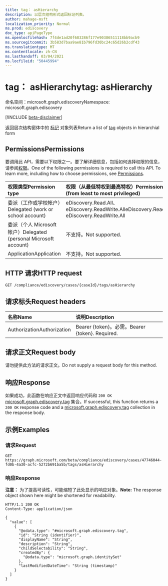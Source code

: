 ```yaml
---
title: tag： asHierarchy
description: 以层次结构形式返回标记列表。
author: mahage-msft
localization_priority: Normal
ms.prod: ediscovery
doc_type: apiPageType
ms.openlocfilehash: 7f4de1ad20f683286f177e90386511118bb9acb9
ms.sourcegitcommit: 3b583d7baa9ae81b796fd30bc24c65d26b2cdf43
ms.translationtype: MT
ms.contentlocale: zh-CN
ms.lasthandoff: 03/04/2021
ms.locfileid: "50445994"
---
```

# <a name="tag-ashierarchy"></a><span data-ttu-id="15d0f-103">tag： asHierarchy</span><span class="sxs-lookup"><span data-stu-id="15d0f-103">tag: asHierarchy</span></span>

<span data-ttu-id="15d0f-104">命名空间：microsoft.graph.ediscovery</span><span class="sxs-lookup"><span data-stu-id="15d0f-104">Namespace: microsoft.graph.ediscovery</span></span>

[!INCLUDE [beta-disclaimer](../../includes/beta-disclaimer.md)]

<span data-ttu-id="15d0f-105">返回层次结构窗体中的 [标记](../resources/ediscovery-tag.md) 对象列表</span><span class="sxs-lookup"><span data-stu-id="15d0f-105">Return a list of [tag](../resources/ediscovery-tag.md) objects in hierarchial form</span></span>

## <a name="permissions"></a><span data-ttu-id="15d0f-106">Permissions</span><span class="sxs-lookup"><span data-stu-id="15d0f-106">Permissions</span></span>

<span data-ttu-id="15d0f-p101">要调用此 API，需要以下权限之一。要了解详细信息，包括如何选择权限的信息，请参阅[权限](/graph/permissions-reference)。</span><span class="sxs-lookup"><span data-stu-id="15d0f-p101">One of the following permissions is required to call this API. To learn more, including how to choose permissions, see [Permissions](/graph/permissions-reference).</span></span>

|<span data-ttu-id="15d0f-109">权限类型</span><span class="sxs-lookup"><span data-stu-id="15d0f-109">Permission type</span></span>|<span data-ttu-id="15d0f-110">权限（从最低特权到最高特权）</span><span class="sxs-lookup"><span data-stu-id="15d0f-110">Permissions (from least to most privileged)</span></span>|
|:---|:---|
|<span data-ttu-id="15d0f-111">委派（工作或学校帐户）</span><span class="sxs-lookup"><span data-stu-id="15d0f-111">Delegated (work or school account)</span></span>|<span data-ttu-id="15d0f-112">eDiscovery.Read.All、eDiscovery.ReadWrite.All</span><span class="sxs-lookup"><span data-stu-id="15d0f-112">eDiscovery.Read.All, eDiscovery.ReadWrite.All</span></span>|
|<span data-ttu-id="15d0f-113">委派（个人 Microsoft 帐户）</span><span class="sxs-lookup"><span data-stu-id="15d0f-113">Delegated (personal Microsoft account)</span></span>|<span data-ttu-id="15d0f-114">不支持。</span><span class="sxs-lookup"><span data-stu-id="15d0f-114">Not supported.</span></span>|
|<span data-ttu-id="15d0f-115">Application</span><span class="sxs-lookup"><span data-stu-id="15d0f-115">Application</span></span>|<span data-ttu-id="15d0f-116">不支持。</span><span class="sxs-lookup"><span data-stu-id="15d0f-116">Not supported.</span></span>|

## <a name="http-request"></a><span data-ttu-id="15d0f-117">HTTP 请求</span><span class="sxs-lookup"><span data-stu-id="15d0f-117">HTTP request</span></span>

<!-- {
  "blockType": "ignored"
}
-->

``` http
GET /compliance/ediscovery/cases/{caseId}/tags/asHierarchy
```

## <a name="request-headers"></a><span data-ttu-id="15d0f-118">请求标头</span><span class="sxs-lookup"><span data-stu-id="15d0f-118">Request headers</span></span>

|<span data-ttu-id="15d0f-119">名称</span><span class="sxs-lookup"><span data-stu-id="15d0f-119">Name</span></span>|<span data-ttu-id="15d0f-120">说明</span><span class="sxs-lookup"><span data-stu-id="15d0f-120">Description</span></span>|
|:---|:---|
|<span data-ttu-id="15d0f-121">Authorization</span><span class="sxs-lookup"><span data-stu-id="15d0f-121">Authorization</span></span>|<span data-ttu-id="15d0f-p102">Bearer {token}。必需。</span><span class="sxs-lookup"><span data-stu-id="15d0f-p102">Bearer {token}. Required.</span></span>|

## <a name="request-body"></a><span data-ttu-id="15d0f-124">请求正文</span><span class="sxs-lookup"><span data-stu-id="15d0f-124">Request body</span></span>

<span data-ttu-id="15d0f-125">请勿提供此方法的请求正文。</span><span class="sxs-lookup"><span data-stu-id="15d0f-125">Do not supply a request body for this method.</span></span>

## <a name="response"></a><span data-ttu-id="15d0f-126">响应</span><span class="sxs-lookup"><span data-stu-id="15d0f-126">Response</span></span>

<span data-ttu-id="15d0f-127">如果成功，此函数在响应正文中返回响应代码和 `200 OK` [microsoft.graph.ediscovery.tag](../resources/ediscovery-tag.md) 集合。</span><span class="sxs-lookup"><span data-stu-id="15d0f-127">If successful, this function returns a `200 OK` response code and a [microsoft.graph.ediscovery.tag](../resources/ediscovery-tag.md) collection in the response body.</span></span>

## <a name="examples"></a><span data-ttu-id="15d0f-128">示例</span><span class="sxs-lookup"><span data-stu-id="15d0f-128">Examples</span></span>

### <a name="request"></a><span data-ttu-id="15d0f-129">请求</span><span class="sxs-lookup"><span data-stu-id="15d0f-129">Request</span></span>

<!-- {
  "blockType": "request",
  "name": "tag_ashierarchy"
}
-->

``` http
GET https://graph.microsoft.com/beta/compliance/ediscovery/cases/47746044-fd0b-4a30-acfc-5272b691ba5b/tags/asHierarchy
```

### <a name="response"></a><span data-ttu-id="15d0f-130">响应</span><span class="sxs-lookup"><span data-stu-id="15d0f-130">Response</span></span>

<span data-ttu-id="15d0f-131">**注意：** 为了提高可读性，可能缩短了此处显示的响应对象。</span><span class="sxs-lookup"><span data-stu-id="15d0f-131">**Note:** The response object shown here might be shortened for readability.</span></span>
<!-- {
  "blockType": "response",
  "truncated": true,
  "@odata.type": "Collection(microsoft.graph.ediscovery.tag)"
}
-->

``` http
HTTP/1.1 200 OK
Content-Type: application/json

{
  "value": [
    {
      "@odata.type": "#microsoft.graph.ediscovery.tag",
      "id": "String (identifier)",
      "displayName": "String",
      "description": "String",
      "childSelectability": "String",
      "createdBy": {
        "@odata.type": "microsoft.graph.identitySet"
      },
      "lastModifiedDateTime": "String (timestamp)"
    }
  ]
}
```
